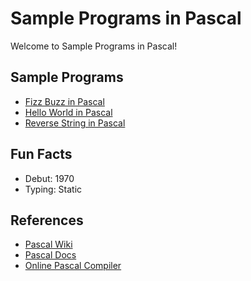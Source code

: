 # Sample Programs in Pascal

Welcome to Sample Programs in Pascal!

## Sample Programs

- [Fizz Buzz in Pascal][1]
- [Hello World in Pascal][2]
- [Reverse String in Pascal][3]

## Fun Facts

- Debut: 1970
- Typing: Static

## References

- [Pascal Wiki][3]
- [Pascal Docs][4]
- [Online Pascal Compiler][5]

[1]: https://github.com/TheRenegadeCoder/sample-programs/issues/548
[2]: https://therenegadecoder.com/code/hello-world-in-pascal/
[3]: https://en.wikipedia.org/wiki/Pascal_(programming_language)
[4]: https://www.freepascal.org/docs.var
[5]: https://www.jdoodle.com/execute-pascal-online
